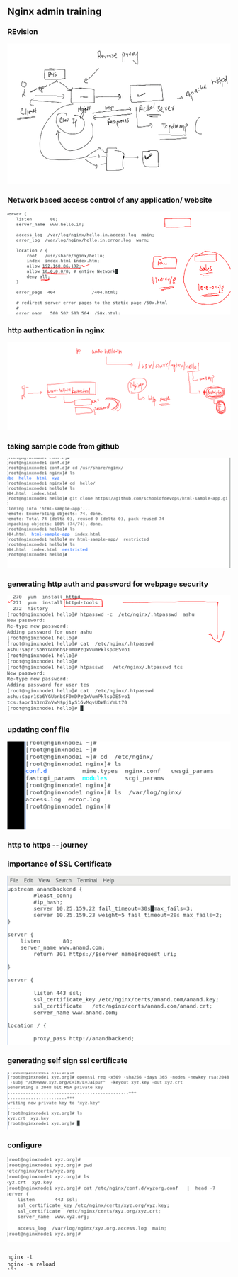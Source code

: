 ## Nginx admin training 

### REvision 

<img src="rev.png">

### Network based access control of any application/ website 

<img src="acl.png">

### http authentication in nginx 

<img src="httpauth.png">

### taking sample code from github 

<img src="git.png">

### generating http auth and password for webpage security 

<img src="sec.png">

### updating conf file 

<img src="conf.png">

### http to https -- journey 

### importance of SSL Certificate 

<img src="ssl.png">

### generating self sign ssl certificate 

<img src="gen.png">

### configure 

<img src="ssl1.png">

### 

````
nginx -t
nginx -s reload 
```

